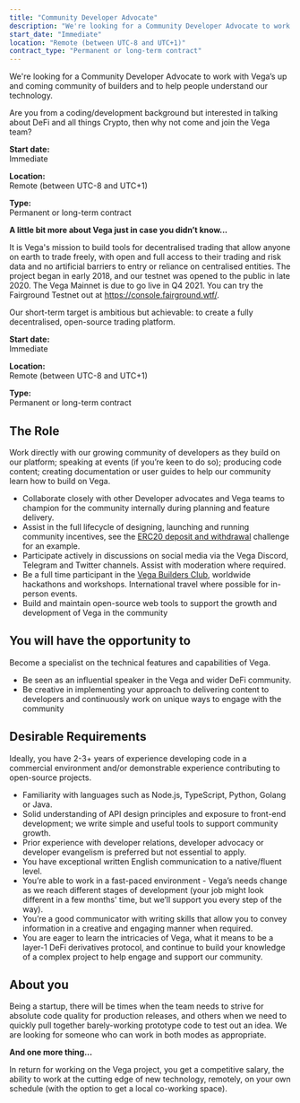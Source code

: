 ```yaml
---
title: "Community Developer Advocate"
description: "We're looking for a Community Developer Advocate to work with Vega’s up and coming community of builders and to help people understand our technology. Are you from a coding/development background but interested in talking about DeFi and all things Crypto, then why not come and join the Vega team?"
start_date: "Immediate"
location: "Remote (between UTC-8 and UTC+1)"
contract_type: "Permanent or long-term contract"
---
```


We're looking for a Community Developer Advocate to work with Vega’s up and coming community of builders and to help people understand our technology.

Are you from a coding/development background but interested in talking about DeFi and all things Crypto, then why not come and join the Vega team?

**Start date:**  
Immediate

**Location:**  
Remote (between UTC-8 and UTC+1)

**Type:**  
Permanent or long-term contract

**A little bit more about Vega just in case you didn’t know...**

It is Vega's mission to build tools for decentralised trading that allow anyone on earth to trade freely, with open and full access to their trading and risk data and no artificial barriers to entry or reliance on centralised entities. The project began in early 2018, and our testnet was opened to the public in late 2020. The Vega Mainnet is due to go live in Q4 2021. You can try the Fairground Testnet out at https://console.fairground.wtf/.

Our short-term target is ambitious but achievable: to create a fully decentralised, open-source trading platform.

**Start date:**  
Immediate

**Location:**  
Remote (between UTC-8 and UTC+1)

**Type:**  
Permanent or long-term contract

## The Role

Work directly with our growing community of developers as they build on our platform; speaking at events (if you’re keen to do so); producing code content; creating documentation or user guides to help our community learn how to build on Vega.

- Collaborate closely with other Developer advocates and Vega teams to champion for the community internally during planning and feature delivery.
- Assist in the full lifecycle of designing, launching and running community incentives, see the [ERC20 deposit and withdrawal](https://fairground.wtf/erc20bridge) challenge for an example.
- Participate actively in discussions on social media via the Vega Discord, Telegram and Twitter channels. Assist with moderation where required.
- Be a full time participant in the [Vega Builders Club](https://blog.vega.xyz/introducing-the-vega-builders-club-c401595699c6), worldwide hackathons and workshops. International travel where possible for in-person events.
- Build and maintain open-source web tools to support the growth and development of Vega in the community

## You will have the opportunity to

Become a specialist on the technical features and capabilities of Vega.

- Be seen as an influential speaker in the Vega and wider DeFi community.
- Be creative in implementing your approach to delivering content to developers and continuously work on unique ways to engage with the community

## Desirable Requirements

Ideally, you have 2-3+ years of experience developing code in a commercial environment and/or demonstrable experience contributing to open-source projects.

- Familiarity with languages such as Node.js, TypeScript, Python, Golang or Java.
- Solid understanding of API design principles and exposure to front-end development; we write simple and useful tools to support community growth.
- Prior experience with developer relations, developer advocacy or developer evangelism is preferred but not essential to apply.
- You have exceptional written English communication to a native/fluent level.
- You’re able to work in a fast-paced environment - Vega’s needs change as we reach
  different stages of development (your job might look different in a few months' time, but we’ll support you every step of the way).
- You’re a good communicator with writing skills that allow you to convey information in a creative and engaging manner when required.
- You are eager to learn the intricacies of Vega, what it means to be a layer-1 DeFi derivatives protocol, and continue to build your knowledge of a complex project to help engage and support our community.

## About you

Being a startup, there will be times when the team needs to strive for absolute code quality for production releases, and others when we need to quickly pull together barely-working prototype code to test out an idea. We are looking for someone who can work in both modes as appropriate.

**And one more thing...**

In return for working on the Vega project, you get a competitive salary, the ability to work at the cutting edge of new technology, remotely, on your own schedule (with the option to get a local co-working space).
